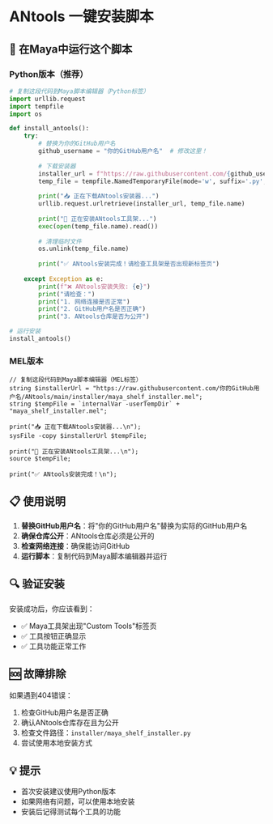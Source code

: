 # ANtools 一键安装脚本

## 🚀 在Maya中运行这个脚本

### Python版本（推荐）
```python
# 复制这段代码到Maya脚本编辑器（Python标签）
import urllib.request
import tempfile
import os

def install_antools():
    try:
        # 替换为你的GitHub用户名
        github_username = "你的GitHub用户名"  # 修改这里！
        
        # 下载安装器
        installer_url = f"https://raw.githubusercontent.com/{github_username}/ANtools/main/installer/maya_shelf_installer.py"
        temp_file = tempfile.NamedTemporaryFile(mode='w', suffix='.py', delete=False)
        
        print("📥 正在下载ANtools安装器...")
        urllib.request.urlretrieve(installer_url, temp_file.name)
        
        print("🚀 正在安装ANtools工具架...")
        exec(open(temp_file.name).read())
        
        # 清理临时文件
        os.unlink(temp_file.name)
        
        print("✅ ANtools安装完成！请检查工具架是否出现新标签页")
        
    except Exception as e:
        print(f"❌ ANtools安装失败: {e}")
        print("请检查：")
        print("1. 网络连接是否正常")
        print("2. GitHub用户名是否正确")
        print("3. ANtools仓库是否为公开")

# 运行安装
install_antools()
```

### MEL版本
```mel
// 复制这段代码到Maya脚本编辑器（MEL标签）
string $installerUrl = "https://raw.githubusercontent.com/你的GitHub用户名/ANtools/main/installer/maya_shelf_installer.mel";
string $tempFile = `internalVar -userTempDir` + "maya_shelf_installer.mel";

print("📥 正在下载ANtools安装器...\n");
sysFile -copy $installerUrl $tempFile;

print("🚀 正在安装ANtools工具架...\n");
source $tempFile;

print("✅ ANtools安装完成！\n");
```

## 📋 使用说明

1. **替换GitHub用户名**：将"你的GitHub用户名"替换为实际的GitHub用户名
2. **确保仓库公开**：ANtools仓库必须是公开的
3. **检查网络连接**：确保能访问GitHub
4. **运行脚本**：复制代码到Maya脚本编辑器并运行

## 🔍 验证安装

安装成功后，你应该看到：
- ✅ Maya工具架出现"Custom Tools"标签页
- ✅ 工具按钮正确显示
- ✅ 工具功能正常工作

## 🆘 故障排除

如果遇到404错误：
1. 检查GitHub用户名是否正确
2. 确认ANtools仓库存在且为公开
3. 检查文件路径：`installer/maya_shelf_installer.py`
4. 尝试使用本地安装方式

## 💡 提示

- 首次安装建议使用Python版本
- 如果网络有问题，可以使用本地安装
- 安装后记得测试每个工具的功能
